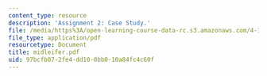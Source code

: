 ```yaml
---
content_type: resource
description: 'Assignment 2: Case Study.'
file: /media/https%3A/open-learning-course-data-rc.s3.amazonaws.com/4-183-sustainable-design-and-technology-research-workshop-spring-2004/97bcfb072fe4dd100bb010a84fc4c60f_midleifer.pdf
file_type: application/pdf
resourcetype: Document
title: midleifer.pdf
uid: 97bcfb07-2fe4-dd10-0bb0-10a84fc4c60f
---
```

